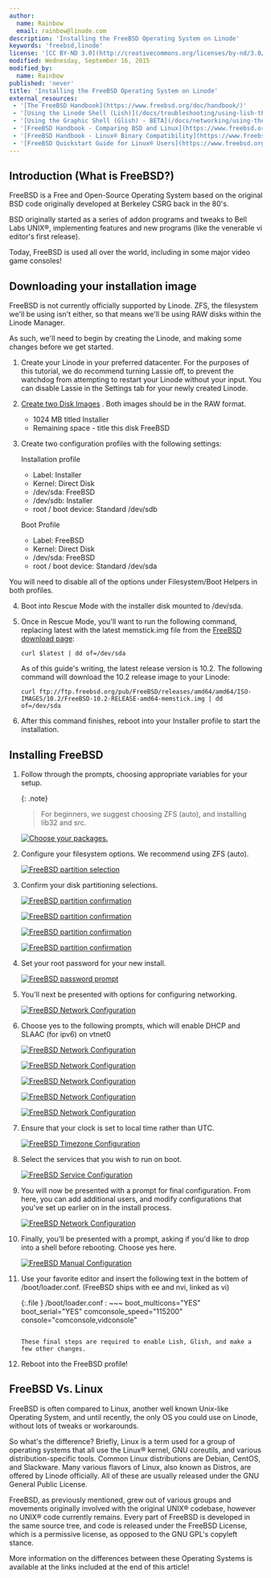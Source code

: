 ```yaml
---
author:
  name: Rainbow
  email: rainbow@linode.com
description: 'Installing the FreeBSD Operating System on Linode'
keywords: 'freebsd,linode'
license: '[CC BY-ND 3.0](http://creativecommons.org/licenses/by-nd/3.0/us/)'
modified: Wednesday, September 16, 2015
modified_by:
  name: Rainbow
published: 'never'
title: 'Installing the FreeBSD Operating System on Linode'
external_resources:
 - '[The FreeBSD Handbook](https://www.freebsd.org/doc/handbook/)'
 - '[Using the Linode Shell (Lish)](/docs/troubleshooting/using-lish-the-linode-shell)'
 - '[Using the Graphic Shell (Glish) - BETA](/docs/networking/using-the-graphic-shell-glish)'
 - '[FreeBSD Handbook - Comparing BSD and Linux](https://www.freebsd.org/doc/en/articles/explaining-bsd/comparing-bsd-and-linux.html)'
 - '[FreeBSD Handbook - Linux® Binary Compatibility](https://www.freebsd.org/doc/handbook/linuxemu.html)'
 - '[FreeBSD Quickstart Guide for Linux® Users](https://www.freebsd.org/doc/en/articles/linux-users/article.html)' 
---
```


## Introduction (What is FreeBSD?)

FreeBSD is a Free and Open-Source Operating System based on the original BSD code originally developed at Berkeley CSRG back in the 80's.

BSD originally started as a series of addon programs and tweaks to Bell Labs UNIX®, implementing features
and new programs (like the venerable vi editor's first release).

Today, FreeBSD is used all over the world, including in some major video game consoles!

## Downloading your installation image

FreeBSD is not currently officially supported by Linode. ZFS, the filesystem we'll be using isn't either, so that means we'll be using RAW disks within the Linode Manager.

As such, we'll need to begin by creating the Linode, and making some changes before we get started.

1.  Create your Linode in your preferred datacenter.  For the purposes of this tutorial, we do recommend turning Lassie off, to prevent the watchdog from attempting to restart your Linode without your input.  You can disable Lassie in the Settings tab for your newly created Linode.

2.  [Create two Disk Images](https://www.linode.com/docs/migrate-to-linode/disk-images/disk-images-and-configuration-profiles#creating-a-blank-disk)
. Both images should be in the RAW format.

    - 1024 MB titled Installer
    - Remaining space - title this disk FreeBSD

3.  Create two configuration profiles with the following settings:

    Installation profile

	- Label: Installer
	- Kernel: Direct Disk
	- /dev/sda: FreeBSD
	- /dev/sdb: Installer
	- root / boot device: Standard /dev/sdb

    Boot Profile
	
    - Label: FreeBSD
	- Kernel: Direct Disk
	- /dev/sda: FreeBSD
	- root / boot device: Standard /dev/sda


You will need to disable all of the options under Filesystem/Boot Helpers in both profiles.

4.  Boot into Rescue Mode with the installer disk mounted to /dev/sda.

5.  Once in Rescue Mode, you'll want to run the following command, replacing latest with the latest memstick.img file from the [FreeBSD download page](ftp://ftp.freebsd.org/pub/FreeBSD/releases/amd64/amd64/ISO-IMAGES/):

        curl $latest | dd of=/dev/sda

    As of this guide's writing, the latest release version is 10.2.  The following command will download the 10.2 release image to your Linode:

        curl ftp://ftp.freebsd.org/pub/FreeBSD/releases/amd64/amd64/ISO-IMAGES/10.2/FreeBSD-10.2-RELEASE-amd64-memstick.img | dd of=/dev/sda

6.  After this command finishes, reboot into your Installer profile to start the installation.

## Installing FreeBSD

1.  Follow through the prompts, choosing appropriate variables for your setup.

    {: .note}
    >
    >For beginners, we suggest choosing ZFS (auto), and installing lib32 and src.

    [![Choose your packages.](/docs/assets/freebsd-optional-components.png)](/docs/assets/freebsd-optional-components.png)

2.  Configure your filesystem options.  We recommend using ZFS (auto).

    [![FreeBSD partition selection](/docs/assets/freebsd-partitioning.png)](/docs/assets/freebsd-partitioning.png)

3.  Confirm your disk partitioning selections.

    [![FreeBSD partition confirmation](/docs/assets/freebsd-partitioning-2.png)](/docs/assets/freebsd-partitioning-2.png)

    [![FreeBSD partition confirmation](/docs/assets/freebsd-partitioning-3.png)](/docs/assets/freebsd-partitioning-3.png)

    [![FreeBSD partition confirmation](/docs/assets/freebsd-partitioning-4.png)](/docs/assets/freebsd-partitioning-4.png)

    [![FreeBSD partition confirmation](/docs/assets/freebsd-partitioning-5.png)](/docs/assets/freebsd-partitioning-5.png)

4.  Set your root password for your new install.

    [![FreeBSD password prompt](/docs/assets/freebsd-password.png)](/docs/assets/freebsd-password.png)

5.  You'll next be presented with options for configuring networking.

    [![FreeBSD Network Configuration](/docs/assets/freebsd-network.png)](/docs/assets/freebsd-network.png)

6.  Choose yes to the following prompts, which will enable DHCP and SLAAC (for ipv6) on vtnet0

    [![FreeBSD Network Configuration](/docs/assets/freebsd-network-2.png)](/docs/assets/freebsd-network-2.png)

    [![FreeBSD Network Configuration](/docs/assets/freebsd-network-3.png)](/docs/assets/freebsd-network-3.png)

    [![FreeBSD Network Configuration](/docs/assets/freebsd-network-4.png)](/docs/assets/freebsd-network-4.png)

    [![FreeBSD Network Configuration](/docs/assets/freebsd-network-5.png)](/docs/assets/freebsd-network-5.png)

    [![FreeBSD Network Configuration](/docs/assets/freebsd-network-6.png)](/docs/assets/freebsd-network-6.png)

7.  Ensure that your clock is set to local time rather than UTC.

    [![FreeBSD Timezone Configuration](/docs/assets/freebsd-timezone.png)](/docs/assets/freebsd-timezone.png)

8.  Select the services that you wish to run on boot.

    [![FreeBSD Service Configuration](/docs/assets/freebsd-services.png)](/docs/assets/freebsd-services.png)

9.  You will now be presented with a prompt for final configuration.  From here, you can add additional users, and modify configurations that you've set up earlier on in the install process.

    [![FreeBSD Network Configuration](/docs/assets/freebsd-final-config.png)](/docs/assets/freebsd-final-config.png) 

10.  Finally, you'll be presented with a prompt, asking if you'd like to drop into a shell before rebooting. Choose yes here.

     [![FreeBSD Manual Configuration](/docs/assets/freebsd-manual-config.png)](/docs/assets/freebsd-manual-config.png)

11.  Use your favorite editor and insert the following text in the bottem of /boot/loader.conf. (FreeBSD ships with ee and nvi, linked as vi)

     {:.file }
     /boot/loader.conf
     : ~~~
      boot_multicons="YES"
      boot_serial="YES"
      comconsole_speed="115200"
      console="comconsole,vidconsole"
       ~~~

     These final steps are required to enable Lish, Glish, and make a few other changes.

12.  Reboot into the FreeBSD profile!


## FreeBSD Vs. Linux

FreeBSD is often compared to Linux, another well known Unix-like Operating System, and until recently, the only OS you could use on Linode, without lots of tweaks or workarounds. 

So what's the difference? Briefly, Linux is a term used for a group of operating systems that all use the Linux® kernel, GNU coreutils, and various distribution-specific tools. Common Linux distributions are Debian, CentOS, and Slackware. Many various flavors of Linux, also known as Distros, are offered by Linode officially. All of these are usually released under the GNU General Public License.

FreeBSD, as previously mentioned, grew out of various groups and movements originally involved with the original UNIX® codebase, however no UNIX® code currently remains. Every part of FreeBSD is developed in the same source tree, and code is released under the FreeBSD License, which is a permissive license, as opposed to the GNU GPL's copyleft stance. 

More information on the differences between these Operating Systems is available at the links included at the end of this article!

